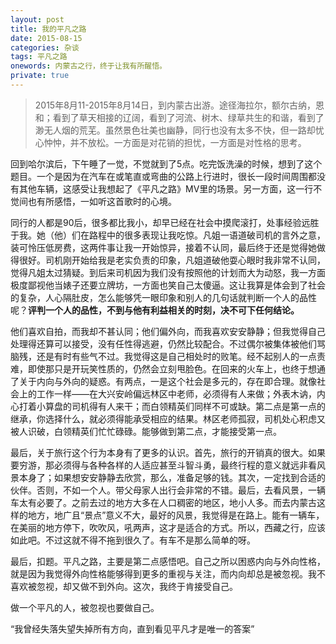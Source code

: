 ```yaml
---
layout: post
title: 我的平凡之路
date: 2015-08-15
categories: 杂谈 
tags: 平凡之路
onewords: 内蒙古之行，终于让我有所醒悟。
private: true
---
```

> 2015年8月11-2015年8月14日，到内蒙古出游。途径海拉尔，额尔古纳，恩和；看到了草天相接的辽阔，看到了河流、树木、绿草共生的和谐，看到了渺无人烟的荒芜。虽然景色壮美也幽静，同行也没有太多不快，但一路却忧心忡忡，并不放松。一方面是对花销的担忧，一方面是对性格的思考。

回到哈尔滨后，下午睡了一觉，不觉就到了5点。吃完饭洗澡的时候，想到了这个题目。一个是因为在汽车在或笔直或弯曲的公路上行进时，很长一段时间周围都没有其他车辆，这感受让我想起了《平凡之路》MV里的场景。另一方面，这一行不觉间也有所感悟，一如听这首歌时的心境。

同行的人都是90后，很多都比我小，却早已经在社会中摸爬滚打，处事经验远胜于我。她（他）们在路程中的很多表现让我吃惊。凡姐一语道破司机的言外之意，装可怜压低房费，这两件事让我一开始惊异，接着不认同，最后终于还是觉得她做得很好。司机刚开始给我是老实负责的印象，凡姐道破他耍心眼时我非常不认同，觉得凡姐太过猜疑。到后来司机因为我们没有按照他的计划而大为动怒，我一方面极度鄙视他当婊子还要立牌坊，一方面也笑自己太傻逼。这让我算是体会到了社会的复杂，人心隔肚皮，怎么能够凭一眼印象和别人的几句话就判断一个人的品性呢？**评判一个人的品性，不到与他有利益相关的时刻，决不可下任何结论。**

他们喜欢自拍，而我却不甚认同；他们偏外向，而我喜欢安安静静；但我觉得自己处理得还算可以接受，没有任性得逃避，仍然比较配合。不过偶尔被集体被他们骂脑残，还是有时有些气不过。我觉得这是自己相处时的败笔。经不起别人的一点责难，即使那只是开玩笑性质的，仍然会立刻甩脸色。在回来的火车上，也终于想通了关于内向与外向的疑惑。有两点，一是这个社会是多元的，存在即合理。就像社会上的工作一样——在大兴安岭偏远林区中老师，必须得有人来做；外表木讷，内心打着小算盘的司机得有人来干；而白领精英们同样不可或缺。第二点是第一点的继承，你选择什么，就必须得能承受相应的结果。林区老师孤寂，司机处心积虑又被人识破，白领精英们忙忙碌碌。能够做到第二点，才能接受第一点。

最后，关于旅行这个行为本身有了更多的认识。首先，旅行的开销真的很大。如果要穷游，那必须得与各种各样的人适应甚至斗智斗勇，最终行程的意义就远非看风景本身了；如果想安安静静去欣赏，那么，准备足够的钱。其次，一定找到合适的伙伴。否则，不如一个人。带父母家人出行会非常的不错。最后，去看风景，一辆车太有必要了。之前去过的地方大多在人口稠密的地区，地小人多。而去内蒙古这样的地方，地广且“景点”意义不大，最好的风景，我觉得是在路上。能有一辆车，在美丽的地方停下，吹吹风，吼两声，这才是适合的方式。所以，西藏之行，应该如此吧。不过这就不得不拖到很久了。有车不是那么简单的呀。

最后，扣题。平凡之路，主要是第二点感悟吧。自己之所以困惑内向与外向性格，就是因为我觉得外向性格能够得到更多的重视与关注，而内向却总是被忽视。我不喜欢被忽视，却又做不到外向。这次，我终于肯接受自己。

做一个平凡的人，被忽视也要做自己。

“我曾经失落失望失掉所有方向，直到看见平凡才是唯一的答案”



